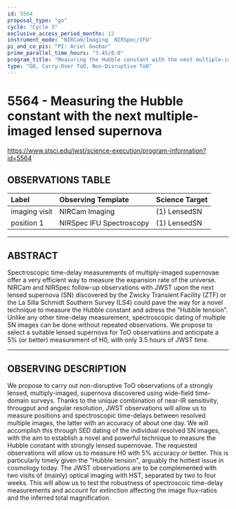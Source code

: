 ```yaml
---
id: 5564
proposal_type: "go"
cycle: "Cycle 3"
exclusive_access_period_months: 12
instrument_mode: "NIRCam/Imaging  NIRSpec/IFU"
pi_and_co_pis: "PI: Ariel Goobar"
prime_parallel_time_hours: "3.45/0.0"
program_title: "Measuring the Hubble constant with the next multiple-imaged lensed supernova"
type: "GO, Carry-Over ToO, Non-Disruptive ToO"
---
```

# 5564 - Measuring the Hubble constant with the next multiple-imaged lensed supernova
https://www.stsci.edu/jwst/science-execution/program-information?id=5564
## OBSERVATIONS TABLE
| Label          | Observing Template       | Science Target |
| :------------- | :----------------------- | :------------- |
| imaging visit  | NIRCam Imaging           | (1) LensedSN   |
| position 1     | NIRSpec IFU Spectroscopy | (1) LensedSN   |

---

## ABSTRACT

Spectroscopic time-delay measurements of multiply-imaged supernovae offer a very efficient way to measure the expansion rate of the universe. NIRCam and NIRSpec follow-up observations with JWST upon the next lensed supernova (SN) discovered by the Zwicky Transient Facility (ZTF) or the La Silla Schmidt Southern Survey (LS4) could pave the way for a novel technique to measure the Hubble constant and adress the "Hubble tension". Unlike any other time-delay measurement, spectroscopic dating of multiple SN images can be done without repeated observations. We propose to select a suitable lensed supernova for ToO observations and anticipate a 5% (or better) measurement of H0, with only 3.5 hours of JWST time.

---

## OBSERVING DESCRIPTION

We propose to carry out non-disruptive ToO observations of a strongly lensed, multiply-imaged, supernova discovered using wide-field time-domain surveys. Thanks to the unique combination of near-IR sensitivity, througput and angular resolution, JWST observations will allow us to measure positions and spectroscopic time-delays between resolved multiple images, the latter with an accuracy of about one day. We will accomplish this through SED dating of the individual resolved SN images, with the aim to establish a novel and powerful technique to measure the Hubble constant with strongly lensed supernovae. The requested observations will allow us to measure H0 with 5% accuracy or better. This is particularly timely given the "Hubble tension", arguably the hottest issue in cosmology today. The JWST observations are to be complemented with two visits of (mainly) optical imaging with HST, separated by two to four weeks. This will allow us to test the robustness of spectroscoic time-delay measurements and account for extinction affecting the image flux-ratios and the inferred total magnification.